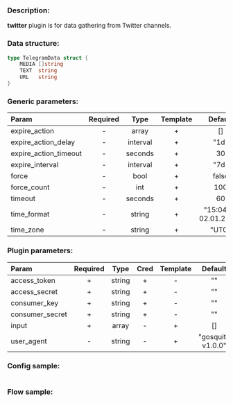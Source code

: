 ### Description:

**twitter** plugin is for data gathering from Twitter channels.

### Data structure:

```go
type TelegramData struct {
	MEDIA []string
	TEXT  string
	URL   string
}
```

### Generic parameters:

| Param                 | Required |   Type   | Template |        Default        | Description |
|:----------------------|:--------:|:--------:|:--------:|:---------------------:|:------------|
| expire_action         |    -     |  array   |    +     |          []           |             |
| expire_action_delay   |    -     | interval |    +     |         "1d"          |             |
| expire_action_timeout |    -     | seconds  |    +     |          30           |             |
| expire_interval       |    -     | interval |    +     |         "7d"          |             |
| force                 |    -     |   bool   |    +     |         false         |             |
| force_count           |    -     |   int    |    +     |          100          |             |
| timeout               |    -     | seconds  |    +     |          60           |             |
| time_format           |    -     |  string  |    +     | "15:04:05 02.01.2006" |             |
| time_zone             |    -     |  string  |    +     |         "UTC"         |             |


### Plugin parameters:

| Param           | Required |  Type  | Cred | Template |      Default      |     Example     | Description |
|:----------------|:--------:|:------:|:----:|:--------:|:-----------------:|:---------------:|:------------|
| access_token    |    +     | string |  +   |    -     |        ""         |       ""        |             |
| access_secret   |    +     | string |  +   |    -     |        ""         |       ""        |             |
| consumer_key    |    +     | string |  +   |    -     |        ""         |       ""        |             |
| consumer_secret |    +     | string |  +   |    -     |        ""         |       ""        |             |
| input           |    +     | array  |  -   |    +     |        []         | ["tass_agency"] |             |
| user_agent      |    -     | string |  -   |    +     | "gosquito v1.0.0" | "webchela 1.0"  |             |


### Config sample:

```toml

```

### Flow sample:

```yaml
```